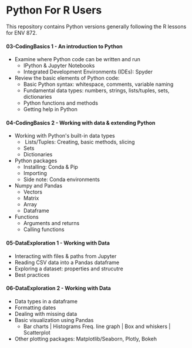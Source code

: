 # Python For R Users

This repository contains Python versions generally following the R lessons for ENV 872.



#### 03-CodingBasics 1 - An introduction to Python

* Examine where Python code can be written and run
  * IPython & Jupyter Notebooks
  * Integrated Development Environments (IDEs): Spyder
* Review the basic elements of Python code:
  * Basic Python syntax: whitespace, comments, variable naming
  * Fundamental data types: numbers, strings, lists/tuples, sets, dictionaries
  * Python functions and methods
  * Getting help in Python



#### 04-CodingBasics 2 - Working with data & extending Python

* Working with Python's built-in data types
  * ​	Lists/Tuples: Creating, basic methods, slicing
  * Sets
  * Dictionaries
* Python packages
  * Installing: Conda & Pip
  * Importing
  * Side note: Conda environments
* Numpy and Pandas
  * Vectors
  * Matrix
  * Array
  * Dataframe
* Functions
  * Arguments and returns
  * Calling functions



#### 05-DataExploration 1 - Working with Data

* Interacting with files & paths from Jupyter
* Reading CSV data into a Pandas dataframe
* Exploring a dataset: properties and strucutre
* Best practices



#### 06-DataExploration 2 - Working with Data

- Data types in a dataframe
- Formatting dates
- Dealing with missing data
- Basic visualization using Pandas
  - Bar charts | Histograms  Freq. line graph | Box and whiskers | Scatterplot
- Other plotting packages: Matplotlib/Seaborn, Plotly, Bokeh




